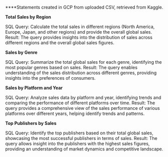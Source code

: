 ****Statements created in GCP from uploaded CSV, retrieved from Kaggle.

**Total Sales by Region**

SQL Query: Calculate the total sales in different regions (North America, Europe, Japan, and other regions) and provide the overall global sales.
Result: The query provides insights into the distribution of sales across different regions and the overall global sales figures.

**Sales by Genre**

  SQL Query: Summarize the total global sales for each genre, identifying the most popular genres based on sales.
  Result: The query enables understanding of the sales distribution across different genres, providing insights into the preferences of consumers.

**Sales by Platform and Year**

SQL Query: Analyze sales data by platform and year, identifying trends and comparing the performance of different platforms over time.
Result: The query provides a comprehensive view of the sales performance of various platforms over different years, helping identify trends and patterns.

**Top Publishers by Sales**

SQL Query: Identify the top publishers based on their total global sales, showcasing the most successful publishers in terms of sales.
Result: The query allows insight into the publishers with the highest sales figures, providing an understanding of market dynamics and competitive landscape.
